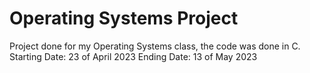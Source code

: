 # Operating Systems Project
Project done for my Operating Systems class, the code was done in C.
Starting Date: 23 of April 2023
Ending Date: 13 of May 2023
